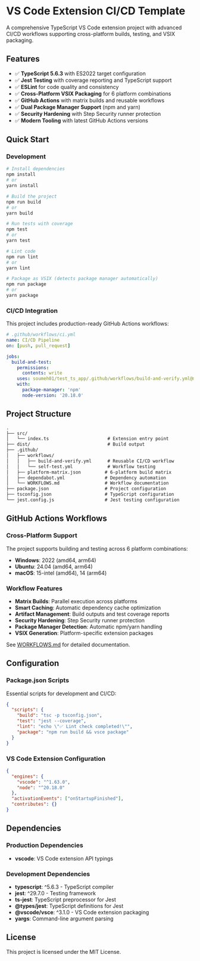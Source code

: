 # VS Code Extension CI/CD Template

A comprehensive TypeScript VS Code extension project with advanced CI/CD workflows supporting
cross-platform builds, testing, and VSIX packaging.

## Features

- ✅ **TypeScript 5.6.3** with ES2022 target configuration
- ✅ **Jest Testing** with coverage reporting and TypeScript support
- ✅ **ESLint** for code quality and consistency
- ✅ **Cross-Platform VSIX Packaging** for 6 platform combinations
- ✅ **GitHub Actions** with matrix builds and reusable workflows
- ✅ **Dual Package Manager Support** (npm and yarn)
- ✅ **Security Hardening** with Step Security runner protection
- ✅ **Modern Tooling** with latest GitHub Actions versions

## Quick Start

### Development

```bash
# Install dependencies
npm install
# or
yarn install

# Build the project
npm run build
# or  
yarn build

# Run tests with coverage
npm test
# or
yarn test

# Lint code
npm run lint
# or
yarn lint

# Package as VSIX (detects package manager automatically)
npm run package
# or
yarn package
```

### CI/CD Integration

This project includes production-ready GitHub Actions workflows:

```yaml
# .github/workflows/ci.yml
name: CI/CD Pipeline
on: [push, pull_request]

jobs:
  build-and-test:
    permissions:
      contents: write
    uses: soumeh01/test_ts_app/.github/workflows/build-and-verify.yml@main
    with:
      package-manager: 'npm'
      node-version: '20.18.0'
```

## Project Structure

```txt
.
├── src/
│   └── index.ts                      # Extension entry point
├── dist/                             # Build output
├── .github/
│   ├── workflows/
│   │   ├── build-and-verify.yml      # Reusable CI/CD workflow
│   │   └── self-test.yml             # Workflow testing
│   ├── platform-matrix.json         # 6-platform build matrix
│   ├── dependabot.yml               # Dependency automation
│   └── WORKFLOWS.md                 # Workflow documentation
├── package.json                     # Project configuration
├── tsconfig.json                    # TypeScript configuration
└── jest.config.js                   # Jest testing configuration
```

## GitHub Actions Workflows

### Cross-Platform Support

The project supports building and testing across 6 platform combinations:

- **Windows**: 2022 (amd64, arm64)
- **Ubuntu**: 24.04 (amd64, arm64)
- **macOS**: 15-intel (amd64), 14 (arm64)

### Workflow Features

- **Matrix Builds**: Parallel execution across platforms
- **Smart Caching**: Automatic dependency cache optimization
- **Artifact Management**: Build outputs and test coverage reports
- **Security Hardening**: Step Security runner protection
- **Package Manager Detection**: Automatic npm/yarn handling
- **VSIX Generation**: Platform-specific extension packages

See [WORKFLOWS.md](.github/WORKFLOWS.md) for detailed documentation.

## Configuration

### Package.json Scripts

Essential scripts for development and CI/CD:

```json
{
  "scripts": {
    "build": "tsc -p tsconfig.json",
    "test": "jest --coverage",
    "lint": "echo \"✅ Lint check completed!\"",
    "package": "npm run build && vsce package"
  }
}
```

### VS Code Extension Configuration

```json
{
  "engines": {
    "vscode": "^1.63.0",
    "node": "^20.18.0"
  },
  "activationEvents": ["onStartupFinished"],
  "contributes": {}
}
```

## Dependencies

### Production Dependencies

- **vscode**: VS Code extension API typings

### Development Dependencies

- **typescript**: ^5.6.3 - TypeScript compiler
- **jest**: ^29.7.0 - Testing framework
- **ts-jest**: TypeScript preprocessor for Jest
- **@types/jest**: TypeScript definitions for Jest
- **@vscode/vsce**: ^3.1.0 - VS Code extension packaging
- **yargs**: Command-line argument parsing

## License

This project is licensed under the MIT License.
